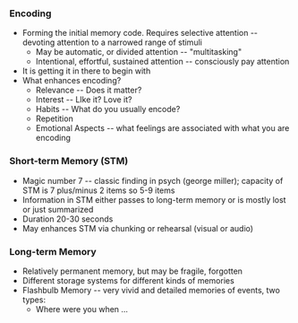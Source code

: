 ### Encoding
* Forming the initial memory code. Requires selective attention -- devoting attention to a narrowed range of stimuli
	* May be automatic, or divided attention -- "multitasking"
	* Intentional, effortful, sustained attention -- consciously pay attention
* It is getting it in there to begin with
* What enhances encoding?
	* Relevance -- Does it matter?
	* Interest -- LIke it? Love it?
	* Habits -- What do you usually encode?
	* Repetition 
	* Emotional Aspects -- what feelings are associated with what you are encoding
### Short-term Memory (STM)
* Magic number 7 -- classic finding in psych (george miller); capacity of STM is 7 plus/minus 2 items so 5-9 items
* Information in STM either passes to long-term memory or is mostly lost or just summarized
* Duration 20-30 seconds
* May enhances STM via chunking or rehearsal (visual or audio)
### Long-term Memory
* Relatively permanent memory, but may be fragile, forgotten
* Different storage systems for different kinds of memories
* Flashbulb Memory -- very vivid and detailed memories of events, two types:
	* Where were you when ...